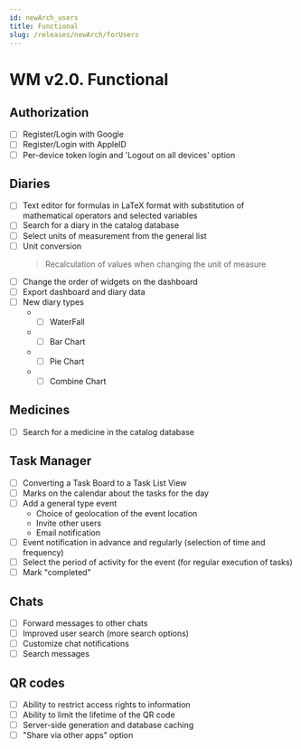 ```yaml
---
id: newArch_users
title: Functional
slug: /releases/newArch/forUsers
---
```


# WM v2.0. Functional

## Authorization

- [ ] Register/Login with Google
- [ ] Register/Login with AppleID
- [ ] Per-device token login and 'Logout on all devices' option

## Diaries

- [ ] Text editor for formulas in LaTeX format with substitution of mathematical operators and selected variables
- [ ] Search for a diary in the catalog database
- [ ] Select units of measurement from the general list
- [ ] Unit conversion
   > Recalculation of values when changing the unit of measure
- [ ] Change the order of widgets on the dashboard
- [ ] Export dashboard and diary data
- [ ] New diary types
   - - [ ] WaterFall
   - - [ ] Bar Chart
   - - [ ] Pie Chart
   - - [ ] Combine Chart
## Medicines

- [ ] Search for a medicine in the catalog database

## Task Manager

- [ ] Converting a Task Board to a Task List View
- [ ] Marks on the calendar about the tasks for the day
- [ ] Add a general type event
  - Choice of geolocation of the event location
  - Invite other users
  - Email notification
- [ ] Event notification in advance and regularly (selection of time and frequency)
- [ ] Select the period of activity for the event (for regular execution of tasks)
- [ ] Mark "completed"

## Chats

- [ ] Forward messages to other chats
- [ ] Improved user search (more search options)
- [ ] Customize chat notifications
- [ ] Search messages

## QR codes

- [ ] Ability to restrict access rights to information
- [ ] Ability to limit the lifetime of the QR code
- [ ] Server-side generation and database caching
- [ ] "Share via other apps" option
